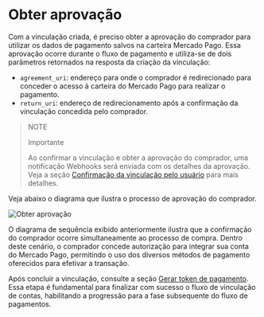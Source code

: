 # Obter aprovação 

Com a vinculação criada, é preciso obter a aprovação do comprador para utilizar os dados de pagamento salvos na carteira Mercado Pago. Essa aprovação ocorre durante o fluxo de pagamento e utiliza-se de dois parâmetros retornados na resposta da criação da vinculação:

* `agreement_uri`: endereço para onde o comprador é redirecionado para conceder o acesso à carteira do Mercado Pago para realizar o pagamento.
* `return_uri`: endereço de redirecionamento após a confirmação da vinculação concedida pelo comprador.

> NOTE
>
> Importante
>
> Ao confirmar a vinculação e obter a aprovação do comprador, uma notificação Webhooks será enviada com os detalhes da aprovação. Veja a seção [Confirmação da vinculação pelo usuário](/developers/pt/docs/wallet-connect/additional-content/your-integrations/notifications/webhooks) para mais detalhes.

Veja abaixo o diagrama que ilustra o processo de aprovação do comprador.

![Obter aprovação](wallet-connect/get-payer-approval.pt.png)

O diagrama de sequência exibido anteriormente ilustra que a confirmação do comprador ocorre simultaneamente ao processo de compra. Dentro deste cenário, o comprador concede autorização para integrar sua conta do Mercado Pago, permitindo o uso dos diversos métodos de pagamento oferecidos para efetivar a transação.

Após concluir a vinculação, consulte a seção [Gerar token de pagamento](/developers/pt/docs/wallet-connect/account-linking-flow/create-payer-token). Essa etapa é fundamental para finalizar com sucesso o fluxo de vinculação de contas, habilitando a progressão para a fase subsequente do fluxo de pagamentos.


